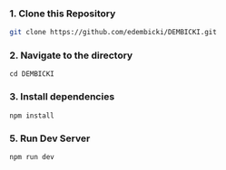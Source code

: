 ### 1\. Clone this Repository

```bash
git clone https://github.com/edembicki/DEMBICKI.git
```

### 2\. Navigate to the directory

```
cd DEMBICKI
```

### 3\. Install dependencies

```
npm install
```

### 5\. Run Dev Server

```
npm run dev
```
